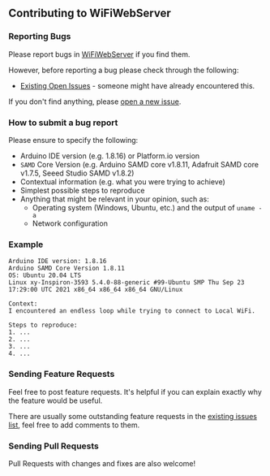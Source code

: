 ## Contributing to WiFiWebServer

### Reporting Bugs

Please report bugs in [WiFiWebServer](https://github.com/khoih-prog/WiFiWebServer/issues/new) if you find them.

However, before reporting a bug please check through the following:

* [Existing Open Issues](https://github.com/khoih-prog/WiFiWebServer/issues) - someone might have already encountered this.

If you don't find anything, please [open a new issue](https://github.com/khoih-prog/WiFiWebServer/issues/new).

### How to submit a bug report

Please ensure to specify the following:

* Arduino IDE version (e.g. 1.8.16) or Platform.io version
* `SAMD` Core Version (e.g. Arduino SAMD core v1.8.11, Adafruit SAMD core v1.7.5, Seeed Studio SAMD v1.8.2)
* Contextual information (e.g. what you were trying to achieve)
* Simplest possible steps to reproduce
* Anything that might be relevant in your opinion, such as:
  * Operating system (Windows, Ubuntu, etc.) and the output of `uname -a`
  * Network configuration


### Example

```
Arduino IDE version: 1.8.16
Arduino SAMD Core Version 1.8.11
OS: Ubuntu 20.04 LTS
Linux xy-Inspiron-3593 5.4.0-88-generic #99-Ubuntu SMP Thu Sep 23 17:29:00 UTC 2021 x86_64 x86_64 x86_64 GNU/Linux

Context:
I encountered an endless loop while trying to connect to Local WiFi.

Steps to reproduce:
1. ...
2. ...
3. ...
4. ...
```


### Sending Feature Requests

Feel free to post feature requests. It's helpful if you can explain exactly why the feature would be useful.

There are usually some outstanding feature requests in the [existing issues list](https://github.com/khoih-prog/WiFiWebServer/issues?q=is%3Aopen+is%3Aissue+label%3Aenhancement), feel free to add comments to them.

### Sending Pull Requests

Pull Requests with changes and fixes are also welcome!
